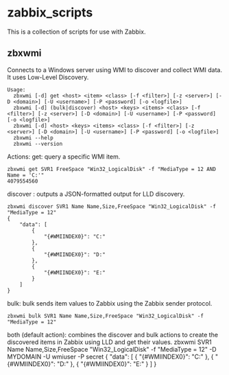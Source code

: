 zabbix_scripts
==============

This is a collection of scripts for use with Zabbix.

## zbxwmi
Connects to a Windows server using WMI to discover and collect WMI data. It uses Low-Level Discovery.
```
Usage:
  zbxwmi [-d] get <host> <item> <class> [-f <filter>] [-z <server>] [-D <domain>] [-U <username>] [-P <password] [-o <logfile>]
  zbxwmi [-d] (bulk|discover) <host> <keys> <items> <class> [-f <filter>] [-z <server>] [-D <domain>] [-U <username>] [-P <password] [-o <logfile>]
  zbxwmi [-d] <host> <keys> <items> <class> [-f <filter>] [-z <server>] [-D <domain>] [-U <username>] [-P <password] [-o <logfile>]
  zbxwmi --help
  zbxwmi --version
```
Actions:
get: query a specific WMI item.
```
zbxwmi get SVR1 FreeSpace "Win32_LogicalDisk" -f "MediaType = 12 AND Name = 'C:'"
4079554560
```

discover : outputs a JSON-formatted output for LLD discovery.
```
zbxwmi discover SVR1 Name Name,Size,FreeSpace "Win32_LogicalDisk" -f "MediaType = 12"
{
    "data": [
        {
            "{#WMIINDEX0}": "C:"
        },
        {
            "{#WMIINDEX0}": "D:"
        },
        {
            "{#WMIINDEX0}": "E:"
        }
    ]
}
```

bulk: bulk sends item values to Zabbix using the Zabbix sender protocol.
```
zbxwmi bulk SVR1 Name Name,Size,FreeSpace "Win32_LogicalDisk" -f "MediaType = 12"
```

both (default action): combines the discover and bulk actions to create the discovered items in Zabbix using LLD and get their values.
zbxwmi SVR1 Name Name,Size,FreeSpace "Win32_LogicalDisk" -f "MediaType = 12" -D MYDOMAIN -U wmiuser -P secret
{
    "data": [
        {
            "{#WMIINDEX0}": "C:"
        },
        {
            "{#WMIINDEX0}": "D:"
        },
        {
            "{#WMIINDEX0}": "E:"
        }
    ]
}
